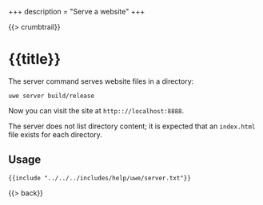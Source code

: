 +++
description = "Serve a website"
+++

{{> crumbtrail}}

# {{title}}

The server command serves website files in a directory:

```text
uwe server build/release
```

Now you can visit the site at `http:://localhost:8888`.

The server does not list directory content; it is expected that an `index.html` file exists for each directory.

## Usage

```text
{{include "../../../includes/help/uwe/server.txt"}}
```

{{> back}}
